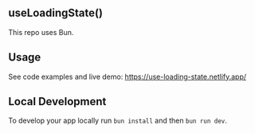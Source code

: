 ## useLoadingState()

This repo uses Bun.

## Usage

See code examples and live demo: https://use-loading-state.netlify.app/

## Local Development

To develop your app locally run `bun install` and then `bun run dev`.
